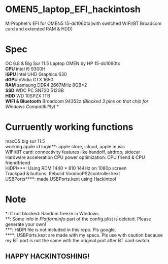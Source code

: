 # OMEN5_laptop_EFI_hackintosh

MrProphet's EFI for OMEN5 15-dc1060tx(with switched WIFI/BT Broadcom card and extended RAM &amp; HDD)  

# Spec

OC 6.8 & Big Sur 11.5
Laptop OMEN by HP  15-dc1060tx  
**CPU**  intel i5 9300H  
**iGPU** Intel UHD Graphics 630  
**dGPU** nVidia GTX 1650  
**RAM** samsung DDR4 2667MHz 8GB*2  
**SSD** WDC PC SN720 512GB  
**HDD** WD 10SPZX 1TB  
**WIFI & Bluetooth** Broadcom 94352z *(Blocked 3 pins on that chip for Windows Compatibility)* *  

# Curruently working functions

macOS big sur 11.5  
working apple id login*\*: apple store, icloud, apple music  
WIFI/BT card: connectivity features like handoff, airdrop, sidecar  
Hardware acceleration
CPU power optimization: CPU friend &amp; CPU friendfriend  
HiDPI**\*: Using RDM 1440 * 810 144Hz on 1080p screen  
Trackpad &amp; buttons: Rebulid VoodooPS2controller.kext  
USBPorts**\*\*: made USBPorts.kext using Hackintool

# Note

*: If not blocked: Random freeze in Windows  
**: Some info in _Platforminfo_ part of the config.plist is deleted. Please generate your own!  
***: HiDPI file is not included in this repo. Pls google.  
****: USBPorts.kext are made with my specs. Pls use with caution because my BT port is not the same with the original port after BT card switch.

## HAPPY HACKINTOSHING!
